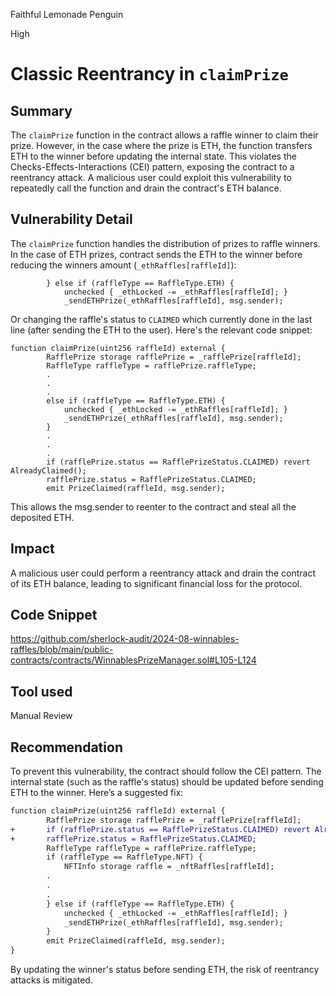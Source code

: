 Faithful Lemonade Penguin

High

# Classic Reentrancy in `claimPrize`

## Summary
The `claimPrize` function in the contract allows a raffle winner to claim their prize. However, in the case where the prize is ETH, the function transfers ETH to the winner before updating the internal state. This violates the Checks-Effects-Interactions (CEI) pattern, exposing the contract to a reentrancy attack. A malicious user could exploit this vulnerability to repeatedly call the function and drain the contract's ETH balance.

## Vulnerability Detail
The `claimPrize` function handles the distribution of prizes to raffle winners. In the case of ETH prizes, contract sends the ETH to the winner before reducing the winners amount (`_ethRaffles[raffleId]`):
```solidity
        } else if (raffleType == RaffleType.ETH) {
            unchecked { _ethLocked -= _ethRaffles[raffleId]; }
            _sendETHPrize(_ethRaffles[raffleId], msg.sender);
```

Or changing the raffle's status to `CLAIMED` which currently done in the last line (after sending the ETH to the user).
Here's the relevant code snippet:
```solidity
function claimPrize(uint256 raffleId) external {
        RafflePrize storage rafflePrize = _rafflePrize[raffleId];
        RaffleType raffleType = rafflePrize.raffleType;
		.
		.
		.
		else if (raffleType == RaffleType.ETH) {
            unchecked { _ethLocked -= _ethRaffles[raffleId]; }
            _sendETHPrize(_ethRaffles[raffleId], msg.sender);
        } 
		.
		.
		.
        if (rafflePrize.status == RafflePrizeStatus.CLAIMED) revert AlreadyClaimed();
        rafflePrize.status = RafflePrizeStatus.CLAIMED;
        emit PrizeClaimed(raffleId, msg.sender);
```
This allows the msg.sender to reenter to the contract and steal all the deposited ETH.

## Impact
A malicious user could perform a reentrancy attack and drain the contract of its ETH balance, leading to significant financial loss for the protocol.

## Code Snippet
https://github.com/sherlock-audit/2024-08-winnables-raffles/blob/main/public-contracts/contracts/WinnablesPrizeManager.sol#L105-L124

## Tool used
Manual Review

## Recommendation
To prevent this vulnerability, the contract should follow the CEI pattern. The internal state (such as the raffle's status) should be updated before sending ETH to the winner. Here’s a suggested fix:

```diff
function claimPrize(uint256 raffleId) external {
        RafflePrize storage rafflePrize = _rafflePrize[raffleId];
+       if (rafflePrize.status == RafflePrizeStatus.CLAIMED) revert AlreadyClaimed();
+       rafflePrize.status = RafflePrizeStatus.CLAIMED;
        RaffleType raffleType = rafflePrize.raffleType;
        if (raffleType == RaffleType.NFT) {
            NFTInfo storage raffle = _nftRaffles[raffleId];
		.
		.
		.
        } else if (raffleType == RaffleType.ETH) {
            unchecked { _ethLocked -= _ethRaffles[raffleId]; }
            _sendETHPrize(_ethRaffles[raffleId], msg.sender);
        }
        emit PrizeClaimed(raffleId, msg.sender);
}
```
By updating the winner's status before sending ETH, the risk of reentrancy attacks is mitigated.